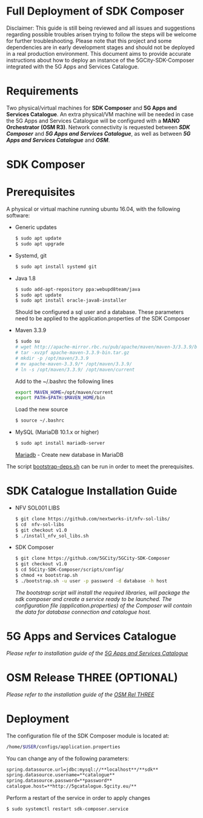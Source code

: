 # Full Deployment of SDK Composer

Disclaimer: This guide is still being reviewed and all issues and suggestions regarding possible troubles arisen trying to follow the steps will be welcome for further troubleshooting. Please note that this project and some dependencies are in early development stages and should not be deployed in a real production environment.
This document aims to provide accurate instructions about how to deploy an instance of the 5GCity-SDK-Composer integrated with the 5G Apps and Services Catalogue.

# Requirements
Two physical/virtual machines for **SDK Composer** and **5G Apps and Services Catalogue**. An extra physical/VM machine will be needed in case the 5G Apps and Services Catalogue will be configured with a **MANO Orchestrator (OSM R3)**. 
Network connectivity is requested between ***SDK Composer*** and ***5G Apps and Services Catalogue***, as well as between ***5G Apps and Services Catalogue*** and ***OSM***. 

# SDK Composer

# Prerequisites

A physical or virtual machine running ubuntu 16.04, with the following software:
 - Generic updates
    ```sh
    $ sudo apt update
    $ sudo apt upgrade
    ```

 - Systemd, git 
    ```sh
   $ sudo apt install systemd git
    ```

 - Java 1.8
    ```sh
    $ sudo add-apt-repository ppa:webupd8team/java
    $ sudo apt update
    $ sudo apt install oracle-java8-installer
    ```

    Should be configured a sql user and a database. These parameters need to be applied to the application.properties of the SDK Composer

 - Maven 3.3.9
    ```sh
    $ sudo su
    # wget http://apache-mirror.rbc.ru/pub/apache/maven/maven-3/3.3.9/binaries/apache-maven-3.3.9-bin.tar.gz
    # tar -xvzpf apache-maven-3.3.9-bin.tar.gz
    # mkdir -p /opt/maven/3.3.9
    # mv apache-maven-3.3.9/* /opt/maven/3.3.9/
    # ln -s /opt/maven/3.3.9/ /opt/maven/current
    ```

    Add to the ~/.bashrc the following lines
    ```sh
    export MAVEN_HOME=/opt/maven/current
    export PATH=$PATH:$MAVEN_HOME/bin
    ```

    Load the new source
    ```sh
    $ source ~/.bashrc
    ```

 - MySQL (MariaDB 10.1.x or higher)
    ```sh
    $ sudo apt install mariadb-server 
    ```
    [Mariadb] - Create new database in MariaDB

The script [bootstrap-deps.sh] can be run in order to meet the prerequisites.

# SDK Catalogue Installation Guide
 - NFV SOL001 LIBS
    ```sh
    $ git clone https://github.com/nextworks-it/nfv-sol-libs/
    $ cd  nfv-sol-libs
    $ git checkout v1.0
    $ ./install_nfv_sol_libs.sh
    ```

 - SDK Composer
    ```sh
    $ git clone https://github.com/5GCity/5GCity-SDK-Composer
    $ git checkout v1.0
    $ cd 5GCity-SDK-Composer/scripts/config/
    $ chmod +x bootstrap.sh
    $ ./bootstrap.sh -u user -p password -d database -h host 
    ```

    *The bootstrap script will install the required libraries, will package the sdk composer and create a service ready to be launched. The configuration file (application.properties) of the Composer will contain the data for database connection and catalogue host.*

# 5G Apps and Services Catalogue

*Please refer to installation guide of the [5G Apps and Services Catalogue]*

# OSM Release THREE (OPTIONAL)

*Please refer to the installation guide of the [OSM Rel THREE]*

# Deployment

The configuration file of the SDK Composer module is located at: 

  ```sh
  /home/$USER/configs/application.properties
  ```

You can change any of the following parameters:
```sh
spring.datasource.url=jdbc:mysql://**localhost**/**sdk**
spring.datasource.username=**catalogue**
spring.datasource.password=**password**
catalogue.host=**http://5gcatalogue.5gcity.eu/**
```

Perform a restart of the service in order to apply changes
```sh
$ sudo systemctl restart sdk-composer.service

```

[//]: #
[Mariadb]: https://www.digitalocean.com/community/tutorials/how-to-create-and-manage-databases-in-mysql-and-mariadb-on-a-cloud-server
[5G Apps and Services Catalogue]: https://github.com/nextworks-it/5g-catalogue
[OSM Rel THREE]: https://osm.etsi.org/wikipub/index.php/OSM_Release_THREE#Install_OSM
[bootstrap-deps.sh]: https://github.com/5GCity/5GCity-SDK-Composer/blob/devel/scripts/config/bootstrap-deps.sh
